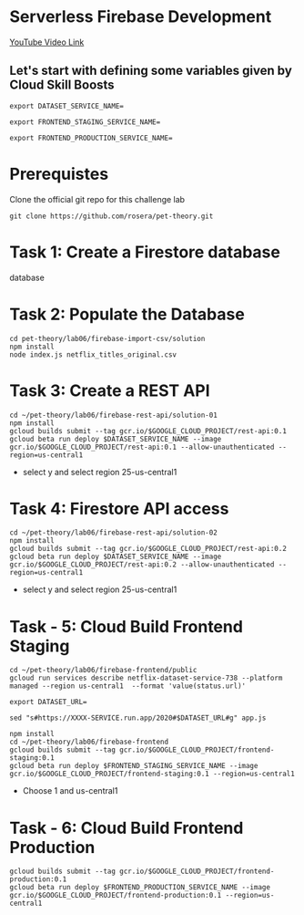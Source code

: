 # Serverless Firebase Development

[YouTube Video Link](https://youtu.be/uKXyvbhFx6o)

## Let's start with defining some variables given by Cloud Skill Boosts

```
export DATASET_SERVICE_NAME=
```
```
export FRONTEND_STAGING_SERVICE_NAME=
```
```
export FRONTEND_PRODUCTION_SERVICE_NAME=
```
# Prerequistes 

Clone the official git repo for this challenge lab 
```
git clone https://github.com/rosera/pet-theory.git
```

# Task 1: Create a Firestore database
database

# Task 2: Populate the Database
```
cd pet-theory/lab06/firebase-import-csv/solution
npm install
node index.js netflix_titles_original.csv
```

# Task 3: Create a REST API
```
cd ~/pet-theory/lab06/firebase-rest-api/solution-01
npm install
gcloud builds submit --tag gcr.io/$GOOGLE_CLOUD_PROJECT/rest-api:0.1
gcloud beta run deploy $DATASET_SERVICE_NAME --image gcr.io/$GOOGLE_CLOUD_PROJECT/rest-api:0.1 --allow-unauthenticated --region=us-central1
```
- select y and select region 25-us-central1
# Task 4: Firestore API access
```
cd ~/pet-theory/lab06/firebase-rest-api/solution-02
npm install
gcloud builds submit --tag gcr.io/$GOOGLE_CLOUD_PROJECT/rest-api:0.2
gcloud beta run deploy $DATASET_SERVICE_NAME --image gcr.io/$GOOGLE_CLOUD_PROJECT/rest-api:0.2 --allow-unauthenticated --region=us-central1

```
- select y and select region 25-us-central1

# Task - 5: Cloud Build Frontend Staging
```
cd ~/pet-theory/lab06/firebase-frontend/public
gcloud run services describe netflix-dataset-service-738 --platform managed --region us-central1  --format 'value(status.url)'
```
```
export DATASET_URL=
```
```
sed "s#https://XXXX-SERVICE.run.app/2020#$DATASET_URL#g" app.js
```
```
npm install
cd ~/pet-theory/lab06/firebase-frontend
gcloud builds submit --tag gcr.io/$GOOGLE_CLOUD_PROJECT/frontend-staging:0.1
gcloud beta run deploy $FRONTEND_STAGING_SERVICE_NAME --image gcr.io/$GOOGLE_CLOUD_PROJECT/frontend-staging:0.1 --region=us-central1
```
- Choose 1 and us-central1
# Task - 6: Cloud Build Frontend Production
```
gcloud builds submit --tag gcr.io/$GOOGLE_CLOUD_PROJECT/frontend-production:0.1
gcloud beta run deploy $FRONTEND_PRODUCTION_SERVICE_NAME --image gcr.io/$GOOGLE_CLOUD_PROJECT/frontend-production:0.1 --region=us-central1
```


